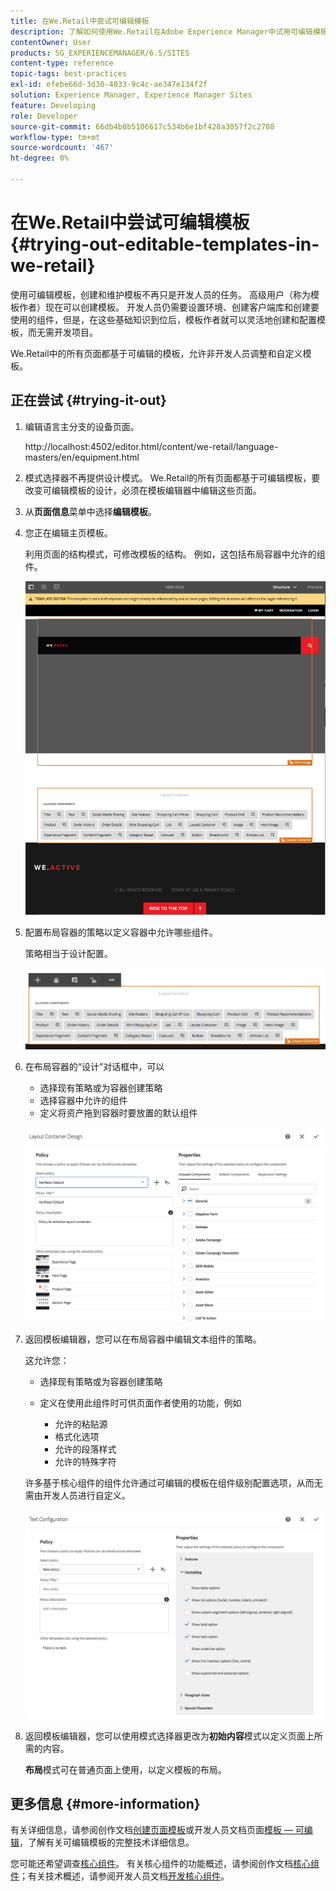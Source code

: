 ```yaml
---
title: 在We.Retail中尝试可编辑模板
description: 了解如何使用We.Retail在Adobe Experience Manager中试用可编辑模板。
contentOwner: User
products: SG_EXPERIENCEMANAGER/6.5/SITES
content-type: reference
topic-tags: best-practices
exl-id: efebe66d-3d30-4033-9c4c-ae347e134f2f
solution: Experience Manager, Experience Manager Sites
feature: Developing
role: Developer
source-git-commit: 66db4b0b5106617c534b6e1bf428a3057f2c2708
workflow-type: tm+mt
source-wordcount: '467'
ht-degree: 0%

---
```


# 在We.Retail中尝试可编辑模板{#trying-out-editable-templates-in-we-retail}

使用可编辑模板，创建和维护模板不再只是开发人员的任务。 高级用户（称为模板作者）现在可以创建模板。 开发人员仍需要设置环境、创建客户端库和创建要使用的组件，但是，在这些基础知识到位后，模板作者就可以灵活地创建和配置模板，而无需开发项目。

We.Retail中的所有页面都基于可编辑的模板，允许非开发人员调整和自定义模板。

## 正在尝试 {#trying-it-out}

1. 编辑语言主分支的设备页面。

   http://localhost:4502/editor.html/content/we-retail/language-masters/en/equipment.html

1. 模式选择器不再提供设计模式。 We.Retail的所有页面都基于可编辑模板，要改变可编辑模板的设计，必须在模板编辑器中编辑这些页面。
1. 从&#x200B;**页面信息**&#x200B;菜单中选择&#x200B;**编辑模板**。
1. 您正在编辑主页模板。

   利用页面的结构模式，可修改模板的结构。 例如，这包括布局容器中允许的组件。

   ![chlimage_1-138](assets/chlimage_1-138.png)

1. 配置布局容器的策略以定义容器中允许哪些组件。

   策略相当于设计配置。

   ![chlimage_1-139](assets/chlimage_1-139.png)

1. 在布局容器的“设计”对话框中，可以

   * 选择现有策略或为容器创建策略
   * 选择容器中允许的组件
   * 定义将资产拖到容器时要放置的默认组件

   ![chlimage_1-140](assets/chlimage_1-140.png)

1. 返回模板编辑器，您可以在布局容器中编辑文本组件的策略。

   这允许您：

   * 选择现有策略或为容器创建策略
   * 定义在使用此组件时可供页面作者使用的功能，例如

      * 允许的粘贴源
      * 格式化选项
      * 允许的段落样式
      * 允许的特殊字符

   许多基于核心组件的组件允许通过可编辑的模板在组件级别配置选项，从而无需由开发人员进行自定义。

   ![chlimage_1-141](assets/chlimage_1-141.png)

1. 返回模板编辑器，您可以使用模式选择器更改为&#x200B;**初始内容**&#x200B;模式以定义页面上所需的内容。

   **布局**&#x200B;模式可在普通页面上使用，以定义模板的布局。

## 更多信息 {#more-information}

有关详细信息，请参阅创作文档[创建页面模板](/help/sites-authoring/templates.md)或开发人员文档页面[模板 — 可编辑](/help/sites-developing/page-templates-editable.md)，了解有关可编辑模板的完整技术详细信息。

您可能还希望调查[核心组件](/help/sites-developing/we-retail-core-components.md)。 有关核心组件的功能概述，请参阅创作文档[核心组件](https://experienceleague.adobe.com/docs/experience-manager-core-components/using/introduction.html?lang=zh-Hans)；有关技术概述，请参阅开发人员文档[开发核心组件](https://helpx.adobe.com/experience-manager/core-components/using/developing.html)。
